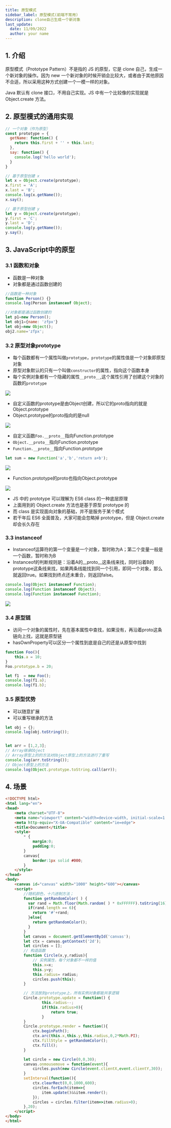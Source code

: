 ```yaml
---
title: 原型模式
sidebar_label: 原型模式(前端不常用)
description: clone自己生成一个新对象
last_update:
  date: 11/09/2022
  author: your name
---
```


## 1. 介绍

原型模式（Prototype Pattern）不是指的 JS 的原型，它是 clone 自己，生成一个新对象的操作。因为 new 一个新对象的时候开销会比较大，或者由于其他原因不合适，所以采用这种方式创建一个一模一样的对象。

Java 默认有 clone 接口，不用自己实现。JS 中有一个比较像的实现就是 Object.create 方法。


## 2. 原型模式的通用实现

```js
// 一个对象（作为原型）
const prototype = {
  getName: function() {
    return this.first + '' + this.last;
  },
  say: function() {
    console.log('hello world');
  }
}

// 基于原型创建 x
let x = Object.create(prototype);
x.first = 'A';
x.last = 'B';
console.log(x.getName());
x.say();

// 基于原型创建 y
let y = Object.create(prototype);
y.first = 'C';
y.last = 'D';
console.log(y.getName());
y.say();
```

## 3. JavaScript中的原型

### 3.1 函数和对象

+ 函数是一种对象
+ 对象都是通过函数创建的

```js
//函数是一种对象
function Person() {}
console.log(Person instanceof Object);

//对象都是通过函数创建的
let p1=new Person();
let obj1={name: 'zfpx'}
let obj=new Object();
obj2.name='zfpx';
```

### 3.2 原型对象prototype

+ 每个函数都有一个属性叫做`prototype`，`prototype`的属性值是一个对象即原型对象
+ 原型对象默认的只有一个叫做`constructor`的属性，指向这个函数本身
+ 每个实例对象都有一个隐藏的属性`__proto__`,这个属性引用了创建这个对象的函数的`prototype`

![](https://raw.githubusercontent.com/retech-fe/image-hosting/main/img/2022/12/06/19-20-31-9637f61dac252ddbc36d8d4cbbbdfd0e-20221206192031-647040.png)


+ 自定义函数的prototype是由Object创建，所以它的proto指向的就是Object.prototype
+ Object.prototype的proto指向的是null

![](https://raw.githubusercontent.com/retech-fe/image-hosting/main/img/2022/12/06/19-23-40-4c95b06bce16ec8975b5bbe9e59f7bf7-20221206192340-1d9133.png)


+ 自定义函数`Foo.__proto__`指向Function.prototype
+ `Object.__proto__`指向Function.prototype
+ `Function.__proto__`指向Function.prototype

```ts
let sum = new Function('a','b','return a+b');
```

![](https://raw.githubusercontent.com/retech-fe/image-hosting/main/img/2022/12/06/19-28-46-2f6a892bc3213934167403c2bcb8a73b-20221206192845-d195b0.png)


+ Function.prototype的proto也指向Object.prototype

![](https://raw.githubusercontent.com/retech-fe/image-hosting/main/img/2022/12/06/19-32-41-ea5cf2de0a78c787bae5dce46082499a-20221206193241-97dc66.png)


+ JS 中的 prototype 可以理解为 ES6 class 的一种底层原理
+ 上面用到的 Object.create 方法也是基于原型 prototype 的
+ 而 class 是实现面向对象的基础，并不是服务于某个模式
+ 若干年后 ES6 全面普及，大家可能会忽略掉 prototype，但是 Object.create 却会长久存在

### 3.3 instanceof

+ Instanceof运算符的第一个变量是一个对象，暂时称为A；第二个变量一般是一个函数，暂时称为B
+ Instanceof的判断规则是：沿着A的__proto__这条线来找，同时沿着B的prototype这条线来找，如果两条线能找到同一个引用，即同一个对象，那么就返回true。如果找到终点还未重合，则返回false。

```js
console.log(Object instanceof Function);
console.log(Function instanceof Object);
console.log(Function instanceof Function);
```

![](https://raw.githubusercontent.com/retech-fe/image-hosting/main/img/2022/12/06/19-34-45-b4f0f2affe11040f1851066f16a9fbda-20221206193445-a3c67d.png)


### 3.4 原型链

+ 访问一个对象的属性时，先在基本属性中查找，如果没有，再沿着proto这条链向上找，这就是原型链
+ hasOwnProperty可以区分一个属性到底是自己的还是从原型中找到

```js
function Foo(){
    this.a = 10;
}
Foo.prototype.b = 20;

let f1  = new Foo();
console.log(f1.a);
console.log(f1.b);
```

### 3.5 原型优势

+ 可以随意扩展
+ 可以重写继承的方法

```js
let obj = {};
console.log(obj.toString());


let arr = [1,2,3];
// Array继承Object
// Array原型上的的方法对Object原型上的方法进行了重写
console.log(arr.toString());
// Object原型上的方法
console.log(Object.prototype.toString.call(arr));
```

## 4. 场景

```html
<!DOCTYPE html>
<html lang="en">
<head>
    <meta charset="UTF-8">
    <meta name="viewport" content="width=device-width, initial-scale=1.0">
    <meta http-equiv="X-UA-Compatible" content="ie=edge">
    <title>Document</title>
    <style>
        * {
            margin:0;
            padding:0;
        }
        canvas{
            border:1px solid #000;
        }
    </style>
</head>
<body>
    <canvas id="canvas" width="1000" height="600"></canvas>
    <script>
        //随机颜色，十六进制方法；
        function getRandomColor( ) {
          var rand = Math.floor(Math.random( ) * 0xFFFFFF).toString(16);
          if(rand.length == 6){        
            return '#'+rand;
          }else{
            return getRandomColor();
          }
        }
        let canvas = document.getElementById('canvas');
        let ctx = canvas.getContext('2d');
        let circles = [];
        // 构造函数
        function Circle(x,y,radius){
            // 实例属性，每个对象都不一样的值
            this.x=x;
            this.y=y;
            this.radius= radius;
            circles.push(this);
        }

        // 方法放到prototype上，所有实例对象都能共享逻辑
        Circle.prototype.update = function() {
                this.radius--;
                if(this.radius>0){
                    return true;
                }
        }
        Circle.prototype.render = function(){
            ctx.beginPath();
            ctx.arc(this.x,this.y,this.radius,0,2*Math.PI);
            ctx.fillStyle = getRandomColor();
            ctx.fill();
        }

        let circle = new Circle(0,0,30);
        canvas.onmousemove = function(event){
            circles.push(new Circle(event.clientX,event.clientY,30));
        }
        setInterval(function(){
            ctx.clearRect(0,0,1000,600);
            circles.forEach(item=>{
                item.update()&&item.render(); 
            });
            circles = circles.filter(item=>item.radius>0);
        },20);
    </script>
</body>
</html>
```
